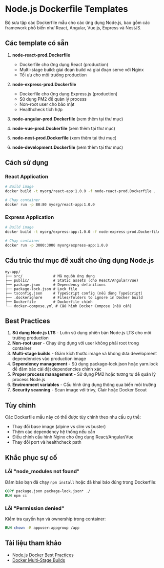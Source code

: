 # Node.js Dockerfile Templates

Bộ sưu tập các Dockerfile mẫu cho các ứng dụng Node.js, bao gồm các framework phổ biến như React, Angular, Vue.js, Express và NestJS.

## Các template có sẵn

1. **node-react-prod.Dockerfile**

   - Dockerfile cho ứng dụng React (production)
   - Multi-stage build: giai đoạn build và giai đoạn serve với Nginx
   - Tối ưu cho môi trường production

2. **node-express-prod.Dockerfile**

   - Dockerfile cho ứng dụng Express.js (production)
   - Sử dụng PM2 để quản lý process
   - Non-root user cho bảo mật
   - Healthcheck tích hợp

3. **node-angular-prod.Dockerfile** (xem thêm tại thư mục)
4. **node-vue-prod.Dockerfile** (xem thêm tại thư mục)
5. **node-nest-prod.Dockerfile** (xem thêm tại thư mục)
6. **node-development.Dockerfile** (xem thêm tại thư mục)

## Cách sử dụng

### React Application

```bash
# Build image
docker build -t myorg/react-app:1.0.0 -f node-react-prod.Dockerfile .

# Chạy container
docker run -p 80:80 myorg/react-app:1.0.0
```

### Express Application

```bash
# Build image
docker build -t myorg/express-app:1.0.0 -f node-express-prod.Dockerfile .

# Chạy container
docker run -p 3000:3000 myorg/express-app:1.0.0
```

## Cấu trúc thư mục đề xuất cho ứng dụng Node.js

```
my-app/
├── src/              # Mã nguồn ứng dụng
├── public/           # Static assets (cho React/Angular/Vue)
├── package.json      # Dependency definitions
├── package-lock.json # Lock file
├── tsconfig.json     # TypeScript config (nếu dùng TypeScript)
├── .dockerignore     # Files/folders to ignore in Docker build
├── Dockerfile        # Dockerfile chính
└── docker-compose.yml # Cấu hình Docker Compose (nếu cần)
```

## Best Practices

1. **Sử dụng Node.js LTS** - Luôn sử dụng phiên bản Node.js LTS cho môi trường production
2. **Non-root user** - Chạy ứng dụng với user không phải root trong container
3. **Multi-stage builds** - Giảm kích thước image và không đưa development dependencies vào production image
4. **Dependency management** - Sử dụng package-lock.json hoặc yarn.lock để đảm bảo cài đặt dependencies chính xác
5. **Proper process management** - Sử dụng PM2 hoặc tương tự để quản lý process Node.js
6. **Environment variables** - Cấu hình ứng dụng thông qua biến môi trường
7. **Security scanning** - Scan image với trivy, Clair hoặc Docker Scout

## Tùy chỉnh

Các Dockerfile mẫu này có thể được tùy chỉnh theo nhu cầu cụ thể:

- Thay đổi base image (alpine vs slim vs buster)
- Thêm các dependency hệ thống nếu cần
- Điều chỉnh cấu hình Nginx cho ứng dụng React/Angular/Vue
- Thay đổi port và healthcheck path

## Khắc phục sự cố

### Lỗi "node_modules not found"

Đảm bảo bạn đã chạy `npm install` hoặc đã khai báo đúng trong Dockerfile:

```dockerfile
COPY package.json package-lock.json* ./
RUN npm ci
```

### Lỗi "Permission denied"

Kiểm tra quyền hạn và ownership trong container:

```dockerfile
RUN chown -R appuser:appgroup /app
```

## Tài liệu tham khảo

- [Node.js Docker Best Practices](https://github.com/nodejs/docker-node/blob/main/docs/BestPractices.md)
- [Docker Multi-Stage Builds](https://docs.docker.com/build/building/multi-stage/)
